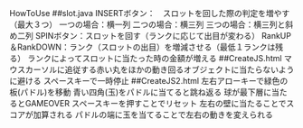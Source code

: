 ﻿HowToUse 
##slot.java
INSERTボタン：　スロットを回した際の判定を増やす（最大３つ）
一つの場合：横一列
二つの場合：横三列
三つの場合：横三列と斜め二列
SPINボタン：スロットを回す（ランクに応じて出目が変わる）
RankUP＆RankDOWN：ランク（スロットの出目）を増減させる（最低１ランクは残る）
ランクによってスロットに当たった時の金額が増える
##CreateJS.html
マウスカーソルに追従する赤い丸をほかの動き回るオブジェクトに当たらないように避ける
スペースキーで一時停止
##CreateJS2.html
左右アローキーで緑色の板(パドル)を移動
青い四角(玉)をパドルに当てると跳ね返る
球が最下層に当たるとGAMEOVER
スペースキーを押すことでリセット
左右の壁に当たることでスコアが加算される
パドルの端に玉を当てることで左右の動きを変えられる
